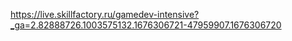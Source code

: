 https://live.skillfactory.ru/gamedev-intensive?_ga=2.82888726.1003575132.1676306721-47959907.1676306720
